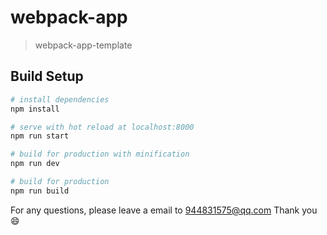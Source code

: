 # webpack-app

> webpack-app-template

## Build Setup

``` bash
# install dependencies
npm install

# serve with hot reload at localhost:8000
npm run start

# build for production with minification
npm run dev

# build for production 
npm run build 
```

For any questions, please leave a email to 944831575@qq.com Thank you :smile: